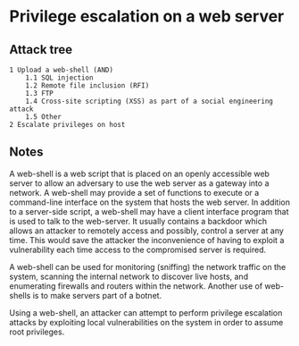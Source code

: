 # Privilege escalation on a web server

## Attack tree

```text
1 Upload a web-shell (AND)
    1.1 SQL injection
    1.2 Remote file inclusion (RFI)
    1.3 FTP
    1.4 Cross-site scripting (XSS) as part of a social engineering attack 
    1.5 Other
2 Escalate privileges on host 
```

## Notes

A web-shell is a web script that is placed on an openly accessible web server to allow an adversary to use the web server as a gateway into a network. A web-shell may provide a set of functions to execute or a command-line interface on the system that hosts the web server. In addition to a server-side script, a web-shell may have a client interface program that is used to talk to the web-server. It usually contains a backdoor which allows an attacker to remotely access and possibly, control a server at any time. This would save the attacker the inconvenience of having to exploit a vulnerability each time access to the compromised server is required.

A web-shell can be used for monitoring (sniffing) the network traffic on the system, scanning the internal network to discover live hosts, and enumerating firewalls and routers within the network. Another use of web-shells is to make servers part of a botnet. 

Using a web-shell, an attacker can attempt to perform privilege escalation attacks by exploiting local vulnerabilities on the system in order to assume root privileges.
